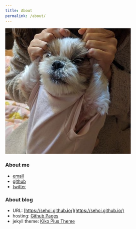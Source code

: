```yaml
---
title: About
permalink: /about/
---
```


![image](/images/profile_img.jpg)

### About me
- [email](kaiser308@gmail.com)
- [github](https://github.com/sehoi)
- [twitter](https://twitter.com/sehoe)

### About blog
- URL: [https://sehoi.github.io/](https://sehoi.github.io/)
- hosting: [Github Pages](https://pages.github.com)
- jekyll theme: [Kiko Plus Theme](https://aweekj.github.io/Kiko-plus)
